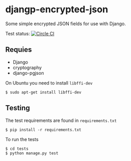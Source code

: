 djangp-encrypted-json
=====================

Some simple encrypted JSON fields for use with Django.

Test status: [![Circle CI](https://circleci.com/gh/LucasRoesler/django-encrypted-json.svg?style=svg)](https://circleci.com/gh/LucasRoesler/django-encrypted-json)

## Requies

* Django
* cryptography
* django-pgjson

On Ubuntu you need to install `libffi-dev`

    $ sudo apt-get install libffi-dev

## Testing
The test requirements are found in `requirements.txt`

    $ pip install -r requirements.txt

To run the tests

    $ cd tests
    $ python manage.py test
